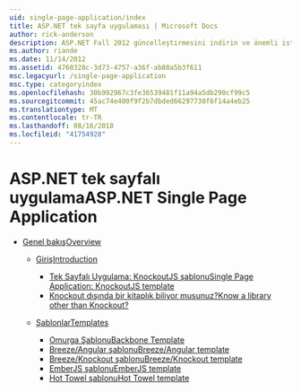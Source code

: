```yaml
---
uid: single-page-application/index
title: ASP.NET tek sayfa uygulaması | Microsoft Docs
author: rick-anderson
description: ASP.NET Fall 2012 güncelleştirmesini indirin ve önemli istemci tarafı etkileşimler JavaScrip kullanarak uygulamaları oluşturmaya yönelik daha iyi bir uçtan uca deneyim sahibi...
ms.author: riande
ms.date: 11/14/2012
ms.assetid: 4760328c-3d73-4757-a36f-ab80a5b3f611
msc.legacyurl: /single-page-application
msc.type: categoryindex
ms.openlocfilehash: 30b992967c3fe36539481f11a94a5db290cf99c5
ms.sourcegitcommit: 45ac74e400f9f2b7dbded66297730f6f14a4eb25
ms.translationtype: MT
ms.contentlocale: tr-TR
ms.lasthandoff: 08/16/2018
ms.locfileid: "41754928"
---
```

<a name="aspnet-single-page-application"></a><span data-ttu-id="98281-103">ASP.NET tek sayfalı uygulama</span><span class="sxs-lookup"><span data-stu-id="98281-103">ASP.NET Single Page Application</span></span>
====================
- [<span data-ttu-id="98281-104">Genel bakış</span><span class="sxs-lookup"><span data-stu-id="98281-104">Overview</span></span>](overview/index.md)

    - [<span data-ttu-id="98281-105">Giriş</span><span class="sxs-lookup"><span data-stu-id="98281-105">Introduction</span></span>](overview/introduction/index.md)

        - [<span data-ttu-id="98281-106">Tek Sayfalı Uygulama: KnockoutJS şablonu</span><span class="sxs-lookup"><span data-stu-id="98281-106">Single Page Application: KnockoutJS template</span></span>](overview/introduction/knockoutjs-template.md)
        - [<span data-ttu-id="98281-107">Knockout dışında bir kitaplık biliyor musunuz?</span><span class="sxs-lookup"><span data-stu-id="98281-107">Know a library other than Knockout?</span></span>](overview/introduction/other-libraries.md)
    - [<span data-ttu-id="98281-108">Şablonlar</span><span class="sxs-lookup"><span data-stu-id="98281-108">Templates</span></span>](overview/templates/index.md)

        - [<span data-ttu-id="98281-109">Omurga Şablonu</span><span class="sxs-lookup"><span data-stu-id="98281-109">Backbone Template</span></span>](overview/templates/backbonejs-template.md)
        - [<span data-ttu-id="98281-110">Breeze/Angular şablonu</span><span class="sxs-lookup"><span data-stu-id="98281-110">Breeze/Angular template</span></span>](overview/templates/breezeangular-template.md)
        - [<span data-ttu-id="98281-111">Breeze/Knockout şablonu</span><span class="sxs-lookup"><span data-stu-id="98281-111">Breeze/Knockout template</span></span>](overview/templates/breezeknockout-template.md)
        - [<span data-ttu-id="98281-112">EmberJS şablonu</span><span class="sxs-lookup"><span data-stu-id="98281-112">EmberJS template</span></span>](overview/templates/emberjs-template.md)
        - [<span data-ttu-id="98281-113">Hot Towel şablonu</span><span class="sxs-lookup"><span data-stu-id="98281-113">Hot Towel template</span></span>](overview/templates/hottowel-template.md)
